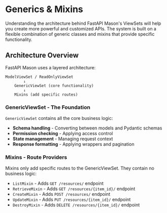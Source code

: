 # Generics & Mixins

Understanding the architecture behind FastAPI Mason's ViewSets will help you create more powerful and customized APIs. The system is built on a flexible combination of generic classes and mixins that provide specific functionality.

## Architecture Overview

FastAPI Mason uses a layered architecture:

```
ModelViewSet / ReadOnlyViewSet
        ↓
    GenericViewSet (core functionality)
        ↓
    Mixins (add specific routes)
```

### GenericViewSet - The Foundation

`GenericViewSet` contains all the core business logic:

- **Schema handling** - Converting between models and Pydantic schemas
- **Permission checking** - Applying access control
- **State management** - Managing request context
- **Response formatting** - Applying wrappers and pagination

### Mixins - Route Providers

Mixins only add specific routes to the GenericViewSet. They contain no business logic:

- `ListMixin` - Adds `GET /resources/` endpoint
- `RetrieveMixin` - Adds `GET /resources/{item_id}/` endpoint
- `CreateMixin` - Adds `POST /resources/` endpoint
- `UpdateMixin` - Adds `PUT /resources/{item_id}/` endpoint
- `DestroyMixin` - Adds `DELETE /resources/{item_id}/` endpoint
